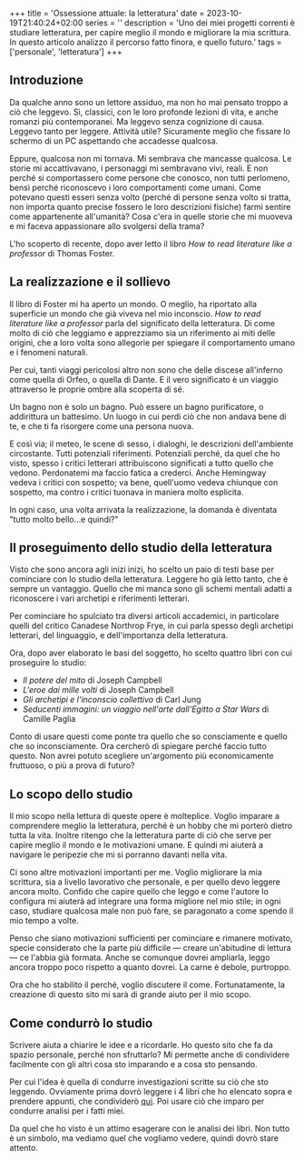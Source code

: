 +++
title = 'Ossessione attuale: la letteratura'
date = 2023-10-19T21:40:24+02:00
series = ''
description = 'Uno dei miei progetti correnti è studiare letteratura, per capire meglio il mondo e migliorare la mia scrittura. In questo articolo analizzo il percorso fatto finora, e quello futuro.'
tags = ['personale', 'letteratura']
+++

## Introduzione

Da qualche anno sono un lettore assiduo, ma non ho mai pensato troppo a ciò che leggevo. Sì, classici, con le loro profonde lezioni di vita, e anche romanzi più contemporanei. Ma leggevo senza cognizione di causa. Leggevo tanto per leggere. Attività utile? Sicuramente meglio che fissare lo schermo di un PC aspettando che accadesse qualcosa.

Eppure, qualcosa non mi tornava. Mi sembrava che mancasse qualcosa. Le storie mi accattivavano, i personaggi mi sembravano vivi, reali. E non perché si comportassero come persone che conosco, non tutti perlomeno, bensì perché riconoscevo i loro comportamenti come umani. Come potevano questi esseri senza volto (perché di persone senza volto si tratta, non importa quanto precise fossero le loro descrizioni fisiche) farmi sentire come appartenente all'umanità? Cosa c'era in quelle storie che mi muoveva e mi faceva appassionare allo svolgersi della trama? 

L'ho scoperto di recente, dopo aver letto il libro *How to read literature like a professor* di Thomas Foster.

## La realizzazione e il sollievo
Il libro di Foster mi ha aperto un mondo. O meglio, ha riportato alla superficie un mondo che già viveva nel mio inconscio. *How to read literature like a professor* parla del significato della letteratura. Di come molto di ciò che leggiamo e apprezziamo sia un riferimento ai miti delle origini, che a loro volta sono allegorie per spiegare il comportamento umano e i fenomeni naturali. 

Per cui, tanti viaggi pericolosi altro non sono che delle discese all'inferno come quella di Orfeo, o quella di Dante. E il vero significato è un viaggio attraverso le proprie ombre alla scoperta di sé.

Un bagno non è solo un bagno. Può essere un bagno purificatore, o addirittura un battesimo. Un luogo in cui perdi ciò che non andava bene di te, e che ti fa risorgere come una persona nuova. 

E così via; il meteo, le scene di sesso, i dialoghi, le descrizioni dell'ambiente circostante. Tutti potenziali riferimenti. Potenziali perché, da quel che ho visto, spesso i critici letterari attribuiscono significati a tutto quello che vedono. Perdonatemi ma faccio fatica a crederci. Anche Hemingway vedeva i critici con sospetto; va bene, quell'uomo vedeva chiunque con sospetto, ma contro i critici tuonava in maniera molto esplicita.

In ogni caso, una volta arrivata la realizzazione, la domanda è diventata "tutto molto bello...e quindi?"

## Il proseguimento dello studio della letteratura
Visto che sono ancora agli inizi inizi, ho scelto un paio di testi base per cominciare con lo studio della letteratura. Leggere ho già letto tanto, che è sempre un vantaggio. Quello che mi manca sono gli schemi mentali adatti a riconoscere i vari archetipi e riferimenti letterari.

Per cominciare ho spulciato tra diversi articoli accademici, in particolare quelli del critico Canadese Northrop Frye, in cui parla spesso degli archetipi letterari, del linguaggio, e dell'importanza della letteratura. 

Ora, dopo aver elaborato le basi del soggetto, ho scelto quattro libri con cui proseguire lo studio:

- *Il potere del mito* di Joseph Campbell
- *L'eroe dai mille volti* di Joseph Campbell
- *Gli archetipi e l'inconscio collettivo* di Carl Jung
- *Seducenti immagini: un viaggio nell'arte dall'Egitto a Star Wars* di Camille Paglia

Conto di usare questi come ponte tra quello che so consciamente e quello che so inconsciamente. Ora cercherò di spiegare perché faccio tutto questo. Non avrei potuto scegliere un'argomento più economicamente fruttuoso, o più a prova di futuro? 

## Lo scopo dello studio
Il mio scopo nella lettura di queste opere è molteplice. Voglio imparare a comprendere meglio la letteratura, perché è un hobby che mi porterò dietro tutta la vita. Inoltre ritengo che la letteratura parte di ciò che serve per capire meglio il mondo e le motivazioni umane. E quindi mi aiuterà a navigare le peripezie che mi si porranno davanti nella vita.

Ci sono altre motivazioni importanti per me. Voglio migliorare la mia scrittura, sia a livello lavorativo che personale, e per quello devo leggere ancora molto. Confido che capire quello che leggo e come l'autore lo configura mi aiuterà ad integrare una forma migliore nel mio stile; in ogni caso, studiare qualcosa male non può fare, se paragonato a come spendo il mio tempo a volte. 

Penso che siano motivazioni sufficienti per cominciare e rimanere motivato, specie considerato che la parte più difficile — creare un'abitudine di lettura — ce l'abbia già formata. Anche se comunque dovrei ampliarla, leggo ancora troppo poco rispetto a quanto dovrei. La carne è debole, purtroppo.

Ora che ho stabilito il perché, voglio discutere il come. Fortunatamente, la creazione di questo sito mi sarà di grande aiuto per il mio scopo.

## Come condurrò lo studio
Scrivere aiuta a chiarire le idee e a ricordarle. Ho questo sito che fa da spazio personale, perché non sfruttarlo? Mi permette anche di condividere facilmente con gli altri cosa sto imparando e a cosa sto pensando.

Per cui l'idea è quella di condurre investigazioni scritte su ciò che sto leggendo. Ovviamente prima dovrò leggere i 4 libri che ho elencato sopra e prendere appunti, che condividerò [qui](/libri/). Poi usare ciò che imparo per condurre analisi per i fatti miei.

Da quel che ho visto è un attimo esagerare con le analisi dei libri. Non tutto è un simbolo, ma vediamo quel che vogliamo vedere, quindi dovrò stare attento. 

